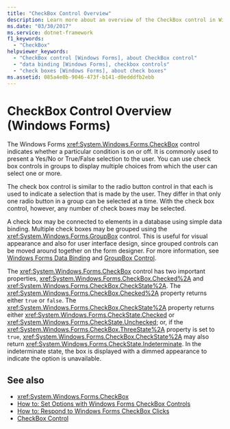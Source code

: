 ```yaml
---
title: "CheckBox Control Overview"
description: Learn more about an overview of the CheckBox control in Windows Forms, which indicates whether a particular condition is on or off.
ms.date: "03/30/2017"
ms.service: dotnet-framework
f1_keywords: 
  - "CheckBox"
helpviewer_keywords: 
  - "CheckBox control [Windows Forms], about CheckBox control"
  - "data binding [Windows Forms], checkbox controls"
  - "check boxes [Windows Forms], about check boxes"
ms.assetid: 085a4e0b-9046-473f-b141-d0edddfb2ebb
---
```

# CheckBox Control Overview (Windows Forms)

The Windows Forms <xref:System.Windows.Forms.CheckBox> control indicates whether a particular condition is on or off. It is commonly used to present a Yes/No or True/False selection to the user. You can use check box controls in groups to display multiple choices from which the user can select one or more.  
  
 The check box control is similar to the radio button control in that each is used to indicate a selection that is made by the user. They differ in that only one radio button in a group can be selected at a time. With the check box control, however, any number of check boxes may be selected.  
  
 A check box may be connected to elements in a database using simple data binding. Multiple check boxes may be grouped using the <xref:System.Windows.Forms.GroupBox> control. This is useful for visual appearance and also for user interface design, since grouped controls can be moved around together on the form designer. For more information, see [Windows Forms Data Binding](/dotnet/desktop/winforms/data/overview) and [GroupBox Control](groupbox-control-windows-forms.md).  
  
 The <xref:System.Windows.Forms.CheckBox> control has two important properties, <xref:System.Windows.Forms.CheckBox.Checked%2A> and <xref:System.Windows.Forms.CheckBox.CheckState%2A>. The <xref:System.Windows.Forms.CheckBox.Checked%2A> property returns either `true` or `false`. The <xref:System.Windows.Forms.CheckBox.CheckState%2A> property returns either <xref:System.Windows.Forms.CheckState.Checked> or <xref:System.Windows.Forms.CheckState.Unchecked>; or, if the <xref:System.Windows.Forms.CheckBox.ThreeState%2A> property is set to `true`, <xref:System.Windows.Forms.CheckBox.CheckState%2A> may also return <xref:System.Windows.Forms.CheckState.Indeterminate>. In the indeterminate state, the box is displayed with a dimmed appearance to indicate the option is unavailable.  
  
## See also

- <xref:System.Windows.Forms.CheckBox>
- [How to: Set Options with Windows Forms CheckBox Controls](how-to-set-options-with-windows-forms-checkbox-controls.md)
- [How to: Respond to Windows Forms CheckBox Clicks](how-to-respond-to-windows-forms-checkbox-clicks.md)
- [CheckBox Control](checkbox-control-windows-forms.md)
